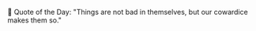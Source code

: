 <!-- start quote -->
💬 Quote of the Day: "Things are not bad in themselves, but our cowardice makes them so."
<!-- end quote -->